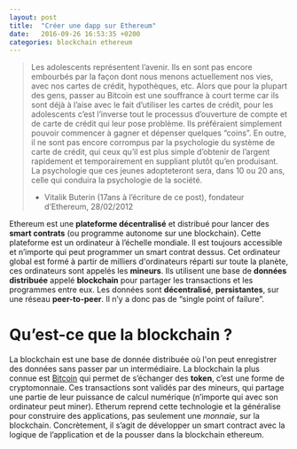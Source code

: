 ```yaml
---
layout: post
title:  "Créer une dapp sur Ethereum"
date:   2016-09-26 16:53:35 +0200
categories: blockchain ethereum
---
```

> Les adolescents représentent l’avenir. Ils en sont pas encore embourbés par la façon dont nous menons actuellement nos vies, avec nos cartes de crédit, hypothèques, etc. Alors que pour la plupart des gens, passer au Bitcoin est une souffrance à court terme car ils sont déjà à l’aise avec le fait d’utiliser les cartes de crédit, pour les adolescents c’est l’inverse tout le processus d’ouverture de compte et de carte de crédit qui leur pose problème. Ils préféraient simplement pouvoir commencer à gagner et dépenser quelques “coins”. En outre, il ne sont pas encore corrompus par la psychologie du système de carte de crédit, qui ceux qu’il est plus simple d’obtenir de l’argent rapidement et temporairement en suppliant plutôt qu’en produisant. La psychologie que ces jeunes adopteteront sera, dans 10 ou 20 ans, celle qui conduira la psychologie de la société.
> - Vitalik Buterin (17ans à l’écriture de ce post), fondateur d’Ethereum, 28/02/2012

Ethereum est une __plateforme décentralisé__ et distribué pour lancer des __smart contrats__ (ou programme autonome sur une blockchain). Cette plateforme est un ordinateur à l’échelle mondiale. Il est toujours accessible et n’importe qui peut programmer un smart contrat dessus. Cet ordinateur global est formé à partir de milliers d'ordinateurs réparti sur toute la planète, ces ordinateurs sont appelés les __mineurs__. Ils utilisent  une base de __données distribuée__ appelé __blockchain__ pour partager les transactions et les programmes entre eux. Les données sont __décentralisé__, __persistantes__, sur une réseau __peer-to-peer__. Il n’y a donc pas de “single point of failure”.

Qu’est-ce que la blockchain ?
=============================

La blockchain est une base de donnée distribuée où l'on peut enregistrer des données sans passer par un intermédiaire. La blockchain la plus connue est [Bitcoin][Bitcoin] qui permet de s’échanger des __token__, c’est une forme de cryptomonnaie. Ces transactions sont validés par des mineurs, qui partage une partie de leur puissance de calcul numérique (n’importe qui avec son ordinateur peut miner). Etherum reprend cette technologie et la généralise pour construire des applications, pas seulement une *monnaie*, sur la blockchain. Concrètement, il s’agit de développer un smart contract avec la logique de l’application et de la pousser dans la blockchain ethereum.

[jekyll-docs]: https://www.ethereum.org/
[Bitcoin]:   (https://bitcoin.org/fr/)
